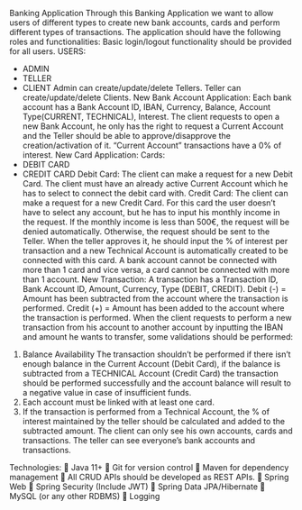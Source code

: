 Banking Application
Through this Banking Application we want to allow users of different types to create new bank
accounts, cards and perform different types of transactions.
The application should have the following roles and functionalities:
Basic login/logout functionality should be provided for all users.
USERS:
- ADMIN
- TELLER
- CLIENT
Admin can create/update/delete Tellers.
Teller can create/update/delete Clients.
New Bank Account Application:
Each bank account has a Bank Account ID, IBAN, Currency, Balance, Account Type(CURRENT,
TECHNICAL), Interest.
The client requests to open a new Bank Account, he only has the right to request a Current Account
and the Teller should be able to approve/disapprove the creation/activation of it.
“Current Account” transactions have a 0% of interest.
New Card Application:
Cards:
- DEBIT CARD
- CREDIT CARD
Debit Card: The client can make a request for a new Debit Card. The client must have an already
active Current Account which he has to select to connect the debit card with.
Credit Card: The client can make a request for a new Credit Card. For this card the user doesn’t have
to select any account, but he has to input his monthly income in the request. If the monthly income
is less than 500€, the request will be denied automatically.
Otherwise, the request should be sent to the Teller. When the teller approves it, he should input the
% of interest per transaction and a new Technical Account is automatically created to be connected
with this card.
A bank account cannot be connected with more than 1 card and vice versa, a card cannot be
connected with more than 1 account.
New Transaction:
A transaction has a Transaction ID, Bank Account ID, Amount, Currency, Type (DEBIT, CREDIT).
Debit (-) = Amount has been subtracted from the account where the transaction is performed.
Credit (+) = Amount has been added to the account where the transaction is performed.
When the client requests to perform a new transaction from his account to another account by
inputting the IBAN and amount he wants to transfer, some validations should be performed:
1. Balance Availability
The transaction shouldn’t be performed if there isn’t enough balance in the Current Account
(Debit Card), if the balance is subtracted from a TECHNICAL Account (Credit Card) the
transaction should be performed successfully and the account balance will result to a
negative value in case of insufficient funds.
2. Each account must be linked with at least one card.
3. If the transaction is performed from a Technical Account, the % of interest maintained by
the teller should be calculated and added to the subtracted amount.
The client can only see his own accounts, cards and transactions.
The teller can see everyone’s bank accounts and transactions.

Technologies:
 Java 11+
 Git for version control
 Maven for dependency management
 All CRUD APIs should be developed as REST APIs.
 Spring Web
 Spring Security (Include JWT)
 Spring Data JPA/Hibernate
 MySQL (or any other RDBMS)
 Logging

